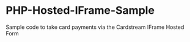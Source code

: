 PHP-Hosted-IFrame-Sample
========================

Sample code to take card payments via the Cardstream IFrame Hosted Form
